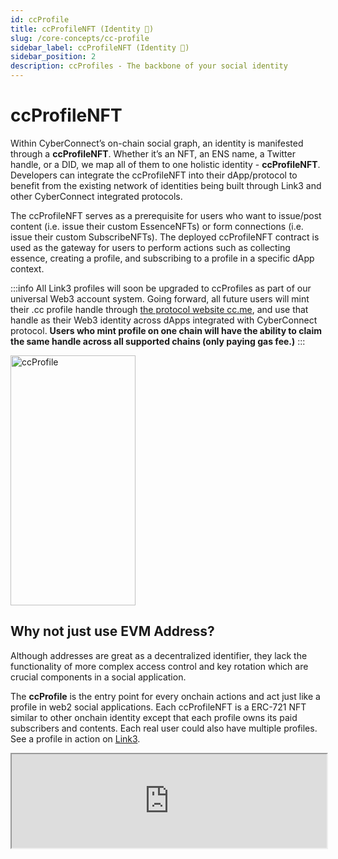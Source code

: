 ```yaml
---
id: ccProfile
title: ccProfileNFT (Identity 👤)
slug: /core-concepts/cc-profile
sidebar_label: ccProfileNFT (Identity 👤)
sidebar_position: 2
description: ccProfiles - The backbone of your social identity
---
```


# ccProfileNFT
Within CyberConnect’s on-chain social graph, an identity is manifested through a **ccProfileNFT**. Whether it’s an NFT, an ENS name, a Twitter handle, or a DID, we map all of them to one holistic identity - **ccProfileNFT**. Developers can integrate the ccProfileNFT into their dApp/protocol to benefit from the existing network of identities being built through Link3 and other CyberConnect integrated protocols.

The ccProfileNFT serves as a prerequisite for users who want to issue/post content (i.e. issue their custom EssenceNFTs) or form connections (i.e. issue their custom SubscribeNFTs). The deployed ccProfileNFT contract is used as the gateway for users to perform actions such as collecting essence, creating a profile, and subscribing to a profile in a specific dApp context. 


:::info 
All Link3 profiles will soon be upgraded to ccProfiles as part of our universal Web3 account system. Going forward, all future users will mint their .cc profile handle through [the protocol website cc.me](https://cc.me), and use that handle as their Web3 identity across dApps integrated with CyberConnect protocol. **Users who mint profile on one chain will have the ability to claim the same handle across all supported chains (only paying gas fee.)**
:::


<img src="https://media.giphy.com/media/ONopM3fhonIkFxVKWw/giphy.gif" alt="ccProfile" width="200" height="400" class="center" />


## Why not just use EVM Address?

Although addresses are great as a decentralized identifier, they lack the functionality of more complex access control and key rotation which are crucial components in a social application. 

The **ccProfile** is the entry point for every onchain actions and act just like a profile in web2 social applications. Each ccProfileNFT is a ERC-721 NFT similar to other onchain identity except that each profile owns its paid subscribers and contents. Each real user could also have multiple profiles. See a profile in action on [Link3](https://link3.to/shiyu).

<!-- <iframe src='/img/v2/sampleLink3.html' width='100%'></iframe>  -->
<iframe src='https://link3.to/wilson' width='100%'></iframe> 
